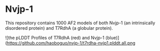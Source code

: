 # Nvjp-1
This repository contains 1000 AF2 models of both Nvjp-1 (an intrinsically disordered protein) and T7RdhA (a globular protein).

![the pLDDT Profiles of T7RdhA (red) and Nvjp-1 (blue)](https://github.com/haoboguo/nvjp-1/t7rdha-nvjp1.plddt.all.png
